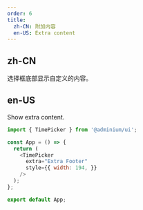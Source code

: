 ```yaml
---
order: 6
title:
  zh-CN: 附加内容
  en-US: Extra content
---
```


## zh-CN

选择框底部显示自定义的内容。

## en-US

Show extra content.

```js
import { TimePicker } from '@adminium/ui';

const App = () => {
  return (
    <TimePicker
      extra="Extra Footer"
      style={{ width: 194, }}
    />
  );
};

export default App;
```

